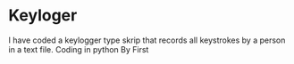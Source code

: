 # Keyloger
I have coded a keylogger type skrip that records all keystrokes by a person in a text file.
Coding in python
By First
